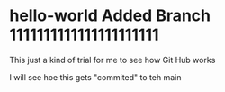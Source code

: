 # hello-world Added Branch 1111111111111111111111

This just a kind of trial for me to see how Git Hub works

I will see hoe this gets "commited" to teh main 
